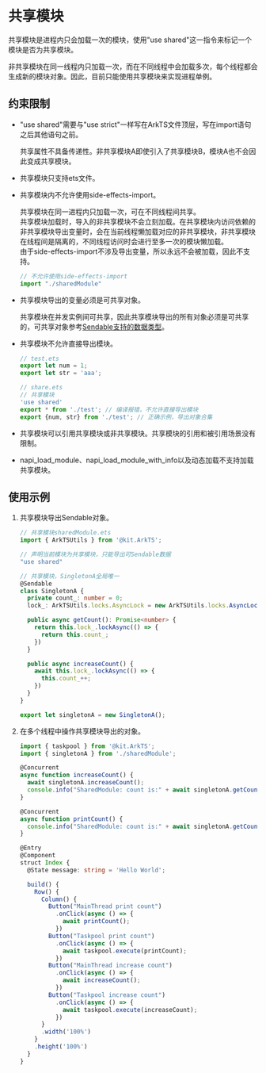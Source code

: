 # 共享模块

共享模块是进程内只会加载一次的模块，使用"use shared"这一指令来标记一个模块是否为共享模块。

非共享模块在同一线程内只加载一次，而在不同线程中会加载多次，每个线程都会生成新的模块对象。因此，目前只能使用共享模块来实现进程单例。


## 约束限制

- "use shared"需要与"use strict"一样写在ArkTS文件顶层，写在import语句之后其他语句之前。

  共享属性不具备传递性。非共享模块A即使引入了共享模块B，模块A也不会因此变成共享模块。


- 共享模块只支持ets文件。

- 共享模块内不允许使用side-effects-import。

  共享模块在同一进程内只加载一次，可在不同线程间共享。<br/>
  共享模块加载时，导入的非共享模块不会立刻加载。在共享模块内访问依赖的非共享模块导出变量时，会在当前线程懒加载对应的非共享模块，非共享模块在线程间是隔离的，不同线程访问时会进行至多一次的模块懒加载。<br/>
  由于side-effects-import不涉及导出变量，所以永远不会被加载，因此不支持。

  ```ts
  // 不允许使用side-effects-import
  import "./sharedModule"
  ```

- 共享模块导出的变量必须是可共享对象。

  共享模块在并发实例间可共享，因此共享模块导出的所有对象必须是可共享的，可共享对象参考[Sendable支持的数据类型](arkts-sendable.md#sendable支持的数据类型)。

- 共享模块不允许直接导出模块。

  ```ts
  // test.ets
  export let num = 1;
  export let str = 'aaa';
  ```

  ```ts
  // share.ets
  // 共享模块
  'use shared'
  export * from './test'; // 编译报错，不允许直接导出模块
  export {num, str} from './test'; // 正确示例，导出对象合集
  ```


- 共享模块可以引用共享模块或非共享模块。共享模块的引用和被引用场景没有限制。

- napi_load_module、napi_load_module_with_info以及动态加载不支持加载共享模块。


## 使用示例

1. 共享模块导出Sendable对象。

   ```ts
   // 共享模块sharedModule.ets
   import { ArkTSUtils } from '@kit.ArkTS';
   
   // 声明当前模块为共享模块，只能导出可Sendable数据
   "use shared"
   
   // 共享模块，SingletonA全局唯一
   @Sendable
   class SingletonA {
     private count_: number = 0;
     lock_: ArkTSUtils.locks.AsyncLock = new ArkTSUtils.locks.AsyncLock()
   
     public async getCount(): Promise<number> {
       return this.lock_.lockAsync(() => {
         return this.count_;
       })
     }
   
     public async increaseCount() {
       await this.lock_.lockAsync(() => {
         this.count_++;
       })
     }
   }
   
   export let singletonA = new SingletonA();
   ```

2. 在多个线程中操作共享模块导出的对象。

   ```ts
   import { taskpool } from '@kit.ArkTS';
   import { singletonA } from './sharedModule';
   
   @Concurrent
   async function increaseCount() {
     await singletonA.increaseCount();
     console.info("SharedModule: count is:" + await singletonA.getCount());
   }
   
   @Concurrent
   async function printCount() {
     console.info("SharedModule: count is:" + await singletonA.getCount());
   }
   
   @Entry
   @Component
   struct Index {
     @State message: string = 'Hello World';
   
     build() {
       Row() {
         Column() {
           Button("MainThread print count")
             .onClick(async () => {
               await printCount();
             })
           Button("Taskpool print count")
             .onClick(async () => {
               await taskpool.execute(printCount);
             })
           Button("MainThread increase count")
             .onClick(async () => {
               await increaseCount();
             })
           Button("Taskpool increase count")
             .onClick(async () => {
               await taskpool.execute(increaseCount);
             })
         }
         .width('100%')
       }
       .height('100%')
     }
   }
   ```
